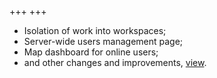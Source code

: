 +++
+++

- Isolation of work into workspaces;
- Server-wide users management page;
- Map dashboard for online users;
- and other changes and improvements, [view](/release-notes/version-21-01).
